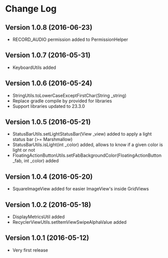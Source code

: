 # Change Log

## Version 1.0.8 (2016-06-23)
* RECORD_AUDIO permission added to PermissionHelper

## Version 1.0.7 (2016-05-31)
* KeyboardUtils added

## Version 1.0.6 (2016-05-24)
* StringUtils.toLowerCaseExceptFirstChar(String _string)
* Replace gradle compile by provided for libraries
* Support libraries updated to 23.3.0

## Version 1.0.5 (2016-05-21)
* StatusBarUtils.setLightStatusBar(View _view) added to apply a light status bar (>= Marshmallow)
* StatusBarUtils.isLight(int _color) added, allows to know if a given color is light or not
* FloatingActionButtonUtils.setFabBackgroundColor(FloatingActionButton _fab, int _color) added

## Version 1.0.4 (2016-05-20)
* SquareImageView added for easier ImageView's inside GridViews

## Version 1.0.2 (2016-05-18)
* DisplayMetricsUtil added
* RecyclerViewUtils.setItemViewSwipeAlphaValue added

## Version 1.0.1 (2016-05-12)
* Very first release